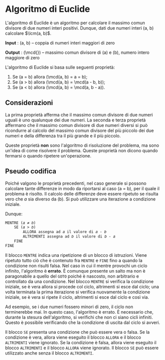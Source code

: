 # Algoritmo di Euclide

L'algoritmo di Euclide è un algoritmo per calcolare il massimo comun divisore
di due numeri interi positivi. Dunque, dati due numeri interi \(a, b\) calcolare
$\lcm(a, b)$.

**Input**
: \(a, b\) – coppia di numeri interi maggiori di zero

**Output**
: \(\mcd{}\) – massimo comun divisore di \(a\) e \(b\), numero intero maggiore di zero

L'algoritmo di Euclide si basa sulle seguenti proprietà:

1. Se \(a = b\) allora \(\mcd(a, b) = a = b\);
2. Se \(a > b\) allora \(\mcd(a, b) = \mcd(a - b, b)\);
3. Se \(a < b\) allora \(\mcd(a, b) = \mcd(a, b - a)\).

## Considerazioni

La prima proprietà afferma che il massimo comun divisore di due numeri uguali è
uno qualunque dei due numeri. La seconda e terza proprietà affermano che il
massimo comun divisore di due numeri diversi si può ricondurre al calcolo del
massimo comun divisore del più piccolo dei due numeri e della differenza tra il
più grande e il più piccolo.

Queste proprietà **non** sono l'algoritmo di risoluzione del problema, ma sono
un'idea di come risolvere il problema. Queste proprietà non dicono quando fermarsi
o quando ripetere un'operazione.

## Pseudo codifica

Poiché valgono le proprietà precedenti, nel caso generale si possono calcolare
tante differenze in modo da riportarsi al caso \(a = b\), per il quale il problema
è risolto. Il calcolo delle differenze deve essere ripetuto se risulta vero che
$a$ sia diverso da \(b\). Si può utilizzare una iterazione a condizione iniziale.

Dunque:

```txt title="Algoritmo di Euclide"
MENTRE (𝑎 ≠ 𝑏)
    SE (𝑎 > 𝑏)
        ALLORA assegna ad 𝑎 il valore di 𝑎 - 𝑏
        ALTRIMENTI assegna ad 𝑏 il valore di 𝑏 - 𝑎
    FINE
FINE
```

Il blocco `MENTRE` indica una ripetizione di un blocco di istruzioni. Viene
ripetuto tutto ciò che è contenuto fra `MENTRE` e `FINE` fino a quando la
condizione non risulti falsa. Nel caso in cui il mentre provochi un ciclo
infinito, l'algoritmo è **errato**. È comunque presente un salto ma non è
paragonabile a quello del `GOTO` poiché è nascosto, non arbitrario e controllato
da una condizione. Nel blocco `MENTRE` si verifica la condizione iniziale, se è
vera allora si procede col ciclo, altrimenti si esce dal ciclo; una volta
terminata la prima iterazione si verifica nuovamente la condizione iniziale, se è
vera si ripete il ciclo, altrimenti si esce dal ciclo e così via.

Ad esempio, se i due numeri fossero minori di zero, il ciclo non terminerebbe
mai. In questo caso, l'algoritmo è errato. È necessario che, durante la stesura
dell'algoritmo, si verifichi che non ci siano cicli infiniti. Questo è possibile
verificando che la condizione di uscita dal ciclo si avveri.

Il blocco `SE` presenta una condizione che può essere vera o falsa. Se la
condizione è vera, allora viene eseguito il blocco `ALLORA` e il blocco
`ALTRIMENTI` viene ignorato. Se la condizione è falsa, allora viene eseguito il
blocco `ALTRIMENTI` e il blocco `ALLORA` viene ignorato. Il blocco `SE` può
essere utilizzato anche senza il blocco `ALTRIMENTI`.
